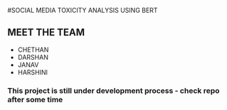 #SOCIAL MEDIA TOXICITY ANALYSIS USING BERT 

## MEET THE TEAM 
- CHETHAN 
- DARSHAN 
- JANAV 
- HARSHINI

### This project is still under development process - check repo after some time 
